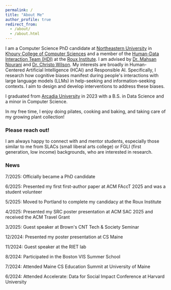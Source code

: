 ```yaml
---
permalink: /
title: "About Me"
author_profile: true
redirect_from: 
  - /about/
  - /about.html
---
```


I am a Computer Science PhD candidate at [Northeastern University](https://www.northeastern.edu/) in [Khoury College of Computer Sciences](https://www.khoury.northeastern.edu/) and a member of the [Human-Data Interaction Team (HDI)](https://humandatainteraction.sites.northeastern.edu/) at the [Roux Institute](https://roux.northeastern.edu/). I am advised by [Dr. Mahsan Nourani](https://mahsan.page/#/About%20Me) and [Dr. Christo Wilson](https://cbw.sh/). My interests are broadly in Human-Centered Artificial Intelligence (HCAI) and Responsible AI. Specifically, I research how cognitive biases manifest during people's interactions with large language models (LLMs) in help-seeking and information-seeking contexts. I aim to design and develop interventions to address these biases.

I graduated from [Arcadia University](https://www.arcadia.edu/) in 2023 with a B.S. in Data Science and a minor in Computer Science. 

In my free time, I enjoy doing pilates, cooking and baking, and taking care of my growing plant collection!

### Please reach out!
I am always happy to connect with and mentor students, especially those similar to me from SLACs (small liberal arts college) or FGLI (first generation, low income) backgrounds, who are interested in research.

### News
7/2025: Officially became a PhD candidate 

6/2025: Presented my first first-author paper at ACM FAccT 2025 and was a student volunteer

5/2025: Moved to Portland to complete my candidacy at the Roux Institute

4/2025: Presented my SRC poster presentation at ACM SAC 2025 and received the ACM Travel Grant

3/2025: Guest speaker at Brown's CNT Tech & Society Seminar

12/2024: Presented my poster presentation at CS Maine

11/2024: Guest speaker at the RIET lab

8/2024: Participated in the Boston VIS Summer School

7/2024: Attended Maine CS Education Summit at University of Maine

6/2024: Attended Accelerate: Data for Social Impact Conference at Harvard University



